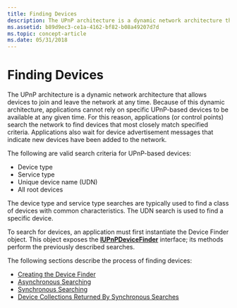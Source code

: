 ```yaml
---
title: Finding Devices
description: The UPnP architecture is a dynamic network architecture that allows devices to join and leave the network at any time.
ms.assetid: b89d9ec3-ce1a-4162-bf82-b08a49207d7d
ms.topic: concept-article
ms.date: 05/31/2018
---
```


# Finding Devices

The UPnP architecture is a dynamic network architecture that allows devices to join and leave the network at any time. Because of this dynamic architecture, applications cannot rely on specific UPnP-based devices to be available at any given time. For this reason, applications (or control points) search the network to find devices that most closely match specified criteria. Applications also wait for device advertisement messages that indicate new devices have been added to the network.

The following are valid search criteria for UPnP-based devices:

-   Device type
-   Service type
-   Unique device name (UDN)
-   All root devices

The device type and service type searches are typically used to find a class of devices with common characteristics. The UDN search is used to find a specific device.

To search for devices, an application must first instantiate the Device Finder object. This object exposes the [**IUPnPDeviceFinder**](/windows/desktop/api/Upnp/nn-upnp-iupnpdevicefinder) interface; its methods perform the previously described searches.

The following sections describe the process of finding devices:

-   [Creating the Device Finder](creating-the-device-finder.md)
-   [Asynchronous Searching](asynchronous-searching.md)
-   [Synchronous Searching](synchronous-searching.md)
-   [Device Collections Returned By Synchronous Searches](device-collections-returned-by-synchronous-searches.md)

 

 




